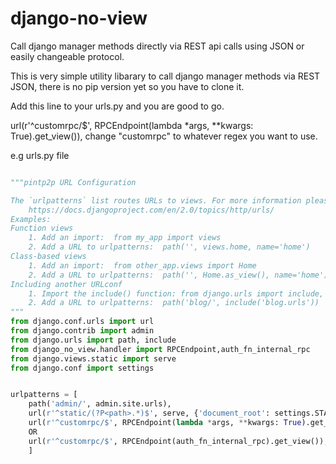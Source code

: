 # django-no-view
Call django manager methods directly via REST api calls using JSON or easily changeable protocol.

This is very simple utility libarary to call django manager methods via REST JSON, there is no pip version yet so you have to clone it.

Add this line to your urls.py and you are good to go.

url(r'^customrpc/$', RPCEndpoint(lambda *args, \**kwargs: True).get_view()),
change "customrpc" to whatever regex you want to use.

e.g urls.py file

```python

"""pintp2p URL Configuration

The `urlpatterns` list routes URLs to views. For more information please see:
    https://docs.djangoproject.com/en/2.0/topics/http/urls/
Examples:
Function views
    1. Add an import:  from my_app import views
    2. Add a URL to urlpatterns:  path('', views.home, name='home')
Class-based views
    1. Add an import:  from other_app.views import Home
    2. Add a URL to urlpatterns:  path('', Home.as_view(), name='home')
Including another URLconf
    1. Import the include() function: from django.urls import include, path
    2. Add a URL to urlpatterns:  path('blog/', include('blog.urls'))
"""
from django.conf.urls import url
from django.contrib import admin
from django.urls import path, include
from django_no_view.handler import RPCEndpoint,auth_fn_internal_rpc
from django.views.static import serve
from django.conf import settings


urlpatterns = [
    path('admin/', admin.site.urls),
    url(r'^static/(?P<path>.*)$', serve, {'document_root': settings.STATIC_ROOT}),
    url(r'^customrpc/$', RPCEndpoint(lambda *args, **kwargs: True).get_view()),
    OR
    url(r'^customrpc/$', RPCEndpoint(auth_fn_internal_rpc).get_view()),
    ]



